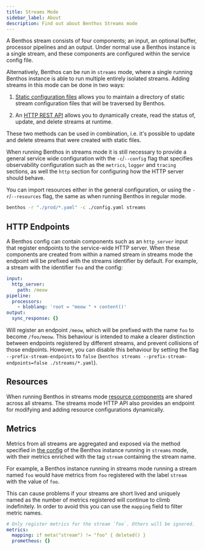 ```yaml
---
title: Streams Mode
sidebar_label: About
description: Find out about Benthos Streams mode
---
```


A Benthos stream consists of four components; an input, an optional buffer, processor pipelines and an output. Under normal use a Benthos instance is a single stream, and these components are configured within the service config file.

Alternatively, Benthos can be run in `streams` mode, where a single running Benthos instance is able to run multiple entirely isolated streams. Adding streams in this mode can be done in two ways:

1. [Static configuration files][static-files] allows you to maintain a directory of static stream configuration files that will be traversed by Benthos.

2. An [HTTP REST API][rest-api] allows you to dynamically create, read the status of, update, and delete streams at runtime.

These two methods can be used in combination, i.e. it's possible to update and delete streams that were created with static files.

When running Benthos in streams mode it is still necessary to provide a general service wide configuration with the `-c`/`--config` flag that specifies observability configuration such as the `metrics`, `logger` and `tracing` sections, as well the `http` section for configuring how the HTTP server should behave.

You can import resources either in the general configuration, or using the `-r`/`--resources` flag, the same as when running Benthos in regular mode.

```sh
benthos -r "./prod/*.yaml" -c ./config.yaml streams
```

## HTTP Endpoints

A Benthos config can contain components such as an `http_server` input that register endpoints to the service-wide HTTP server. When these components are created from within a named stream in streams mode the endpoint will be prefixed with the streams identifier by default. For example, a stream with the identifier `foo` and the config:

```yaml
input:
  http_server:
    path: /meow
pipeline:
  processors:
    - bloblang: 'root = "meow " + content()'
output:
  sync_response: {}
```

Will register an endpoint `/meow`, which will be prefixed with the name `foo` to become `/foo/meow`. This behaviour is intended to make a clearer distinction between endpoints registered by different streams, and prevent collisions of those endpoints. However, you can disable this behaviour by setting the flag `--prefix-stream-endpoints` to `false` (`benthos streams --prefix-stream-endpoints=false ./streams/*.yaml`).

## Resources

When running Benthos in streams mode [resource components][resources] are shared across all streams. The streams mode HTTP API also provides an endpoint for modifying and adding resource configurations dynamically.

## Metrics

Metrics from all streams are aggregated and exposed via the method specified in [the config][metrics] of the Benthos instance running in `streams` mode, with their metrics enriched with the tag `stream` containing the stream name.

For example, a Benthos instance running in streams mode running a stream named `foo` would have metrics from `foo` registered with the label `stream` with the value of `foo`.

This can cause problems if your streams are short lived and uniquely named as the number of metrics registered will continue to climb indefinitely. In order to avoid this you can use the `mapping` field to filter metric names.

```yaml
# Only register metrics for the stream `foo`. Others will be ignored.
metrics:
  mapping: if meta("stream") != "foo" { deleted() }
  prometheus: {}
```

[static-files]: /docs/guides/streams_mode/using_config_files
[rest-api]: /docs/guides/streams_mode/using_rest_api
[metrics]: /docs/components/metrics/about
[resources]: /docs/configuration/resources
